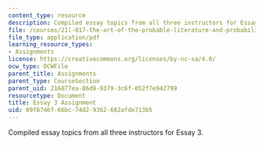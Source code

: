 ```yaml
---
content_type: resource
description: Compiled essay topics from all three instructors for Essay 3.
file: /courses/21l-017-the-art-of-the-probable-literature-and-probability-spring-2008/09f8746f66bc74d29362682afde713b5_essay3_compiled.pdf
file_type: application/pdf
learning_resource_types:
- Assignments
license: https://creativecommons.org/licenses/by-nc-sa/4.0/
ocw_type: OCWFile
parent_title: Assignments
parent_type: CourseSection
parent_uid: 216877ea-86d9-9379-3c6f-052f7e942799
resourcetype: Document
title: Essay 3 Assignment
uid: 09f8746f-66bc-74d2-9362-682afde713b5
---
```

Compiled essay topics from all three instructors for Essay 3.